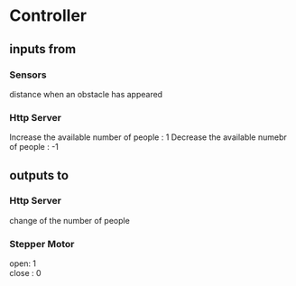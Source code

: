# Controller

## inputs from  
### Sensors
distance when an obstacle has appeared

### Http Server
Increase the available number of people : 1
Decrease the available numebr of people : -1

## outputs to
### Http Server
change of the number of people
 
### Stepper Motor
open: 1  
close : 0